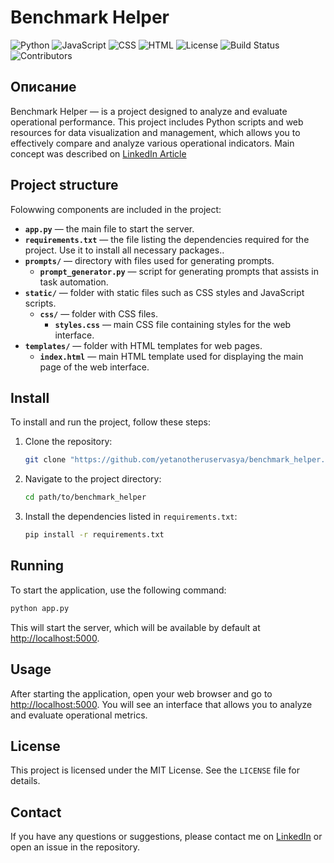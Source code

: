 # Benchmark Helper
![Python](https://img.shields.io/badge/language-Python-blue)
![JavaScript](https://img.shields.io/badge/Language-JavaScript-yellow)
![CSS](https://img.shields.io/badge/Language-CSS-blue)
![HTML](https://img.shields.io/badge/Language-HTML-orange)
![License](https://img.shields.io/badge/License-Apache%202.0-blue)
![Build Status](https://img.shields.io/github/actions/workflow/status/yetanotheruservasya/benchmark_helper/app.yml?branch=main)
![Contributors](https://img.shields.io/github/contributors/yetanotheruservasya/benchmark_helper)


## Описание

Benchmark Helper — is a project designed to analyze and evaluate operational performance. This project includes Python scripts and web resources for data visualization and management, which allows you to effectively compare and analyze various operational indicators.
Main concept was described on [LinkedIn Article](https://www.linkedin.com/pulse/personal-assistant-coo-pmo-project-description-vasiliy-fadeev-ahfle/?trackingId=FsScFlp6ThGZHjvjtrf0lA%3D%3D)

## Project structure

Folowwing components are included in the project:

- **`app.py`** — the main file to start the server.
- **`requirements.txt`** — the file listing the dependencies required for the project. Use it to install all necessary packages..
- **`prompts/`** — directory with files used for generating prompts.
    - **`prompt_generator.py`** — script for generating prompts that assists in task automation.
- **`static/`** — folder with static files such as CSS styles and JavaScript scripts.
  - **`css/`** — folder with CSS files.
    - **`styles.css`** — main CSS file containing styles for the web interface.
- **`templates/`** — folder with HTML templates for web pages.
    - **`index.html`** — main HTML template used for displaying the main page of the web interface.

## Install

To install and run the project, follow these steps:

1. Clone the repository:

    ```bash
    git clone "https://github.com/yetanotheruservasya/benchmark_helper.git"
    ```

2. Navigate to the project directory:

    ```bash
    cd path/to/benchmark_helper
    ```

3. Install the dependencies listed in `requirements.txt`:

    ```bash
    pip install -r requirements.txt
    ```

## Running

To start the application, use the following command:

```bash
python app.py
```

This will start the server, which will be available by default at [http://localhost:5000](http://localhost:5000).

## Usage

After starting the application, open your web browser and go to [http://localhost:5000](http://localhost:5000). You will see an interface that allows you to analyze and evaluate operational metrics.


## License

This project is licensed under the MIT License. See the `LICENSE` file for details.


## Contact

If you have any questions or suggestions, please contact me on [LinkedIn](https://www.linkedin.com/in/vasiliy-fadeev-b2b-product-management-iot-mes/) or open an issue in the repository.
